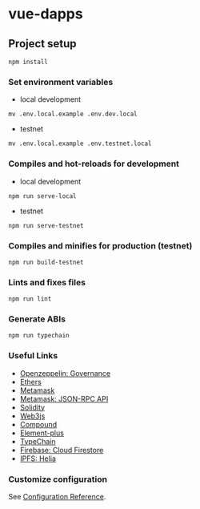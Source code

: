 # vue-dapps

## Project setup

```
npm install
```

### Set environment variables

- local development

```
mv .env.local.example .env.dev.local
```

- testnet

```
mv .env.local.example .env.testnet.local
```

### Compiles and hot-reloads for development

- local development

```
npm run serve-local
```

- testnet

```
npm run serve-testnet
```

### Compiles and minifies for production (testnet)

```
npm run build-testnet
```

### Lints and fixes files

```
npm run lint
```

### Generate ABIs

```
npm run typechain
```

### Useful Links

- [Openzeppelin: Governance](https://docs.openzeppelin.com/contracts/4.x/governance)
- [Ethers](https://docs.ethers.org/v6/)
- [Metamask](https://docs.metamask.io/wallet/how-to/)
- [Metamask: JSON-RPC API](https://docs.metamask.io/wallet/reference/rpc-api/#wallet_watchasset)
- [Solidity](https://solidity-jp.readthedocs.io/ja/latest/index.html)
- [Web3js](https://web3js.readthedocs.io/en/v1.2.11/index.html)
- [Compound](https://compound.finance/governance)
- [Element-plus](https://element-plus.org/en-US/component/button.html)
- [TypeChain](https://github.com/dethcrypto/TypeChain)
- [Firebase: Cloud Firestore](https://firebase.google.com/docs/firestore?authuser=0)
- [IPFS: Helia](https://github.com/ipfs/helia)

### Customize configuration

See [Configuration Reference](https://cli.vuejs.org/config/).
